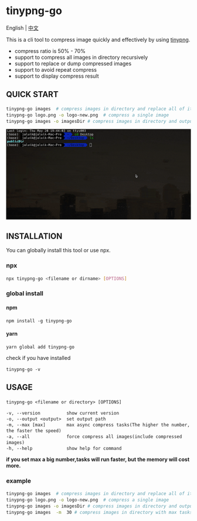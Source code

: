 # tinypng-go

English | [中文](README_CN.md)

This is a cli tool to compress image quickly and effectively by using [tinypng](https://tinypng.com/).

- compress ratio is 50% - 70%
- support to compress all images in directory recursively
- support to replace or dump compressed images
- support to avoid repeat compress
- support to display compress result

## QUICK START

```sh
tinypng-go images  # compress images in directory and replace all of it.
tinypng-go logo.png -o logo-new.png  # compress a single image
tinypng-go images -o imagesDir # compress images in directory and output to images in new directory
```

![img](public/show.gif)

## INSTALLATION

You can globally install this tool or use npx.

### npx

```sh
npx tinypng-go <filename or dirname> [OPTIONS]
```

### global install

#### npm

```
npm install -g tinypng-go
```

#### yarn

```
yarn global add tinypng-go
```

check if you have installed

```
tinypng-go -v
```

## USAGE

`tinypng-go <filename or directory> [OPTIONS]`

```
-v, --version          show current version
-o, --output <output>  set output path
-m, --max [max]        max async compress tasks(The higher the number, the faster the speed)
-a, --all              force compress all images(include compressed images)
-h, --help             show help for command
```

**if you set max a big number,tasks will run faster, but the memory will cost more.**

### example

```sh
tinypng-go images  # compress images in directory and replace all of it.
tinypng-go logo.png -o logo-new.png  # compress a single image
tinypng-go images -o imagesDir # compress images in directory and output to images in new
tinypng-go images  -m  30 # compress images in directory with max tasks 30
```
